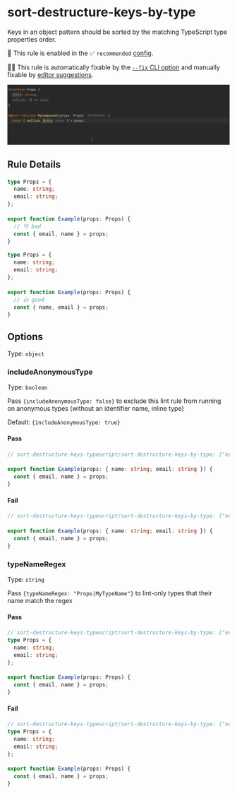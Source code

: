 # sort-destructure-keys-by-type

Keys in an object pattern should be sorted by the matching TypeScript type properties order.

💼 This rule is enabled in the ✅ `recommended` [config](https://github.com/nirtamir2/eslint-plugin-sort-destructure-keys-typescript/blob/main/src/config.ts).

🔧💡 This rule is automatically fixable by the [`--fix` CLI option](https://eslint.org/docs/latest/user-guide/command-line-interface#--fix) and manually fixable by [editor suggestions](https://eslint.org/docs/latest/use/core-concepts#rule-suggestions).

![sort-destructor-keys-demo.gif](docs/demo-sort-destructor-keys.gif)

## Rule Details

<!-- eslint-skip -->

```ts
type Props = {
  name: string;
  email: string;
};

export function Example(props: Props) {
  // 👎 bad
  const { email, name } = props;
}
```

<!-- eslint-skip -->

```ts
type Props = {
  name: string;
  email: string;
};

export function Example(props: Props) {
  // 👍 good
  const { name, email } = props;
}
```

## Options

Type: `object`

### includeAnonymousType

Type: `boolean`

Pass `{includeAnonymousType: false}` to exclude this lint rule from running on anonymous types
(without an identifier name, inline type)

Default: `{includeAnonymousType: true}`

#### Pass

```ts
// sort-destructure-keys-typescript/sort-destructure-keys-by-type: ["error", {includeAnonymousType: false}]}]

export function Example(props: { name: string; email: string }) {
  const { email, name } = props;
}
```

#### Fail

<!-- eslint-skip -->

```ts
// sort-destructure-keys-typescript/sort-destructure-keys-by-type: ["error", {includeAnonymousType: true}]}]

export function Example(props: { name: string; email: string }) {
  const { email, name } = props;
}
```

<!-- eslint-skip -->

### typeNameRegex

Type: `string`

Pass `{typeNameRegex: "Props|MyTypeName"}` to lint-only types that their name match the regex

#### Pass

```ts
// sort-destructure-keys-typescript/sort-destructure-keys-by-type: ["error", {typeNameRegex: "^(?!.*Props).*$"}]
type Props = {
  name: string;
  email: string;
};

export function Example(props: Props) {
  const { email, name } = props;
}
```

#### Fail

<!-- eslint-skip -->

```ts
// sort-destructure-keys-typescript/sort-destructure-keys-by-type: ["error", {typeNameRegex: "Props|Other"}]
type Props = {
  name: string;
  email: string;
};

export function Example(props: Props) {
  const { email, name } = props;
}
```

<!-- eslint-skip -->
